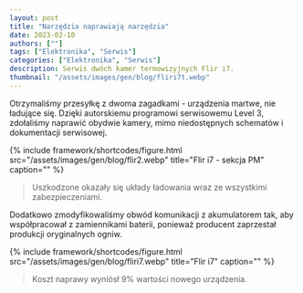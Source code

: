 ```yaml
---
layout: post
title: "Narzędzia naprawiają narzędzia"
date: 2023-02-10
authors: [""]
tags: ["Elektronika", "Serwis"]
categories: ["Elektronika", "Serwis"]
description: Serwis dwóch kamer termowizyjnych Flir i7.
thumbnail: "/assets/images/gen/blog/fliri7t.webp"
---
```

Otrzymaliśmy przesyłkę z dwoma zagadkami - urządzenia martwe, nie ładujące się. Dzięki autorskiemu programowi serwisowemu Level 3, zdołaliśmy naprawić obydwie kamery, mimo niedostępnych schematów i dokumentacji serwisowej.

{% include framework/shortcodes/figure.html src="/assets/images/gen/blog/flir2.webp" title="Flir i7 - sekcja PM" caption="" %}

> Uszkodzone okazały się układy ładowania wraz ze wszystkimi zabezpieczeniami. 

Dodatkowo zmodyfikowaliśmy obwód komunikacji z akumulatorem tak, aby współpracował z zamiennikami baterii, ponieważ producent zaprzestał produkcji oryginalnych ogniw.



{% include framework/shortcodes/figure.html src="/assets/images/gen/blog/fliri7.webp" title="Flir i7" caption="" %}

> Koszt naprawy wyniósł 9% wartości nowego urządzenia.


